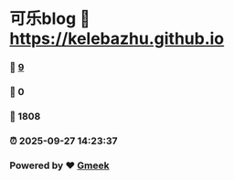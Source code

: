 # 可乐blog :link: https://kelebazhu.github.io 
### :page_facing_up: [9](https://kelebazhu.github.io/tag.html) 
### :speech_balloon: 0 
### :hibiscus: 1808 
### :alarm_clock: 2025-09-27 14:23:37 
### Powered by :heart: [Gmeek](https://github.com/Meekdai/Gmeek)

